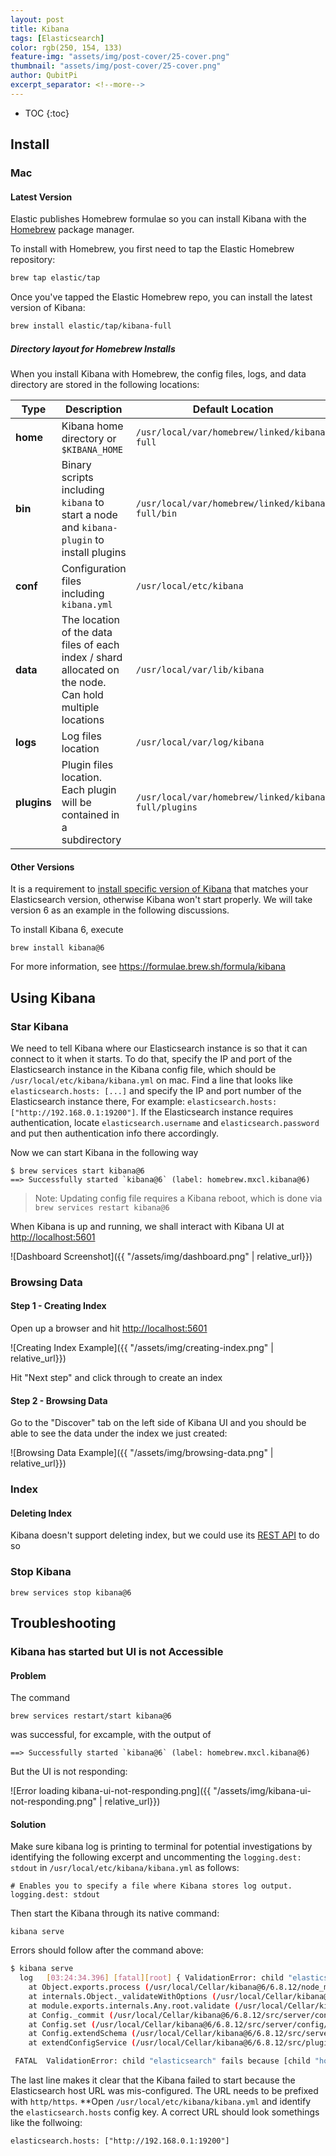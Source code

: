 ```yaml
---
layout: post
title: Kibana
tags: [Elasticsearch]
color: rgb(250, 154, 133)
feature-img: "assets/img/post-cover/25-cover.png"
thumbnail: "assets/img/post-cover/25-cover.png"
author: QubitPi
excerpt_separator: <!--more-->
---
```


<!--more-->

* TOC
{:toc}

## Install

### Mac

#### Latest Version

Elastic publishes Homebrew formulae so you can install Kibana with the [Homebrew](https://brew.sh/) package manager.

To install with Homebrew, you first need to tap the Elastic Homebrew repository:

```bash
brew tap elastic/tap
```

Once you've tapped the Elastic Homebrew repo, you can install the latest version of Kibana:

```bash
brew install elastic/tap/kibana-full
```

##### Directory layout for Homebrew Installs

When you install Kibana with Homebrew, the config files, logs, and data directory are stored in the following locations:

| Type        | Description                                                                                             | Default Location                                     | Setting     |
|-------------|---------------------------------------------------------------------------------------------------------|------------------------------------------------------|-------------|
| **home**    | Kibana home directory or `$KIBANA_HOME`                                                                 | `/usr/local/var/homebrew/linked/kibana-full`         |             |
| **bin**     | Binary scripts including `kibana` to start a node and `kibana-plugin` to install plugins                | `/usr/local/var/homebrew/linked/kibana-full/bin`     |             |
| **conf**    | Configuration files including `kibana.yml`                                                              | `/usr/local/etc/kibana`                              |             |
| **data**    | The location of the data files of each index / shard allocated on the node. Can hold multiple locations | `/usr/local/var/lib/kibana`                          | `path.data` |
| **logs**    | Log files location                                                                                      | `/usr/local/var/log/kibana`                          | `path.logs` |
| **plugins** | Plugin files location. Each plugin will be contained in a subdirectory                                  | `/usr/local/var/homebrew/linked/kibana-full/plugins` |             |

#### Other Versions

It is a requirement to [install specific version of Kibana](https://formulae.brew.sh/formula/kibana) that matches your
Elasticsearch version, otherwise Kibana won't start properly. We will take version 6 as an example in the following
discussions.

To install Kibana 6, execute

    brew install kibana@6

For more information, see https://formulae.brew.sh/formula/kibana

## Using Kibana

### Star Kibana

We need to tell Kibana where our Elasticsearch instance is so that it can connect to it when it starts. To do that,
specify the IP and port of the Elasticsearch instance in the Kibana config file, which should be
`/usr/local/etc/kibana/kibana.yml` on mac. Find a line that looks like `elasticsearch.hosts: [...]` and specify the
IP and port number of the Elasticsearch instance there, For example:
`elasticsearch.hosts: ["http://192.168.0.1:19200"]`. If the Elasticsearch instance requires authentication, locate
`elasticsearch.username` and `elasticsearch.password` and put then authentication info there accordingly.

Now we can start Kibana in the following way

    $ brew services start kibana@6
    ==> Successfully started `kibana@6` (label: homebrew.mxcl.kibana@6)

> Note: Updating config file requires a Kibana reboot, which is done via `brew services restart kibana@6`

When Kibana is up and running, we shall interact with Kibana UI at [http://localhost:5601](http://localhost:5601)

![Dashboard Screenshot]({{ "/assets/img/dashboard.png" | relative_url}})

### Browsing Data

#### Step 1 - Creating Index

Open up a browser and hit [http://localhost:5601](http://localhost:5601)

![Creating Index Example]({{ "/assets/img/creating-index.png" | relative_url}})

Hit "Next step" and click through to create an index

#### Step 2 - Browsing Data

Go to the "Discover" tab on the left side of Kibana UI and you should be able to see the data under the index we just
created:

![Browsing Data Example]({{ "/assets/img/browsing-data.png" | relative_url}})

### Index

#### Deleting Index

Kibana doesn't support deleting index, but we could use its
[REST API](https://www.elastic.co/guide/en/elasticsearch/reference/current/indices-delete-index.html) to do so

### Stop Kibana

`brew services stop kibana@6`

## Troubleshooting

### Kibana has started but UI is not Accessible

#### Problem

The command 

    brew services restart/start kibana@6
    
was successful, for excample, with the output of

    ==> Successfully started `kibana@6` (label: homebrew.mxcl.kibana@6)
    
But the UI is not responding: 

![Error loading kibana-ui-not-responding.png]({{ "/assets/img/kibana-ui-not-responding.png" | relative_url}})

#### Solution

Make sure kibana log is printing to terminal for potential investigations by identifying the following excerpt and
uncommenting the `logging.dest: stdout` in `/usr/local/etc/kibana/kibana.yml` as follows:

    # Enables you to specify a file where Kibana stores log output.
    logging.dest: stdout
    
Then start the Kibana through its native command:

    kibana serve
    
Errors should follow after the command above:

```bash
$ kibana serve
  log   [03:24:34.396] [fatal][root] { ValidationError: child "elasticsearch" fails because [child "hosts" fails because ["hosts" at position 0 fails because ["0" must be a valid uri with a scheme matching the http|https pattern]]]
    at Object.exports.process (/usr/local/Cellar/kibana@6/6.8.12/node_modules/joi/lib/errors.js:196:19)
    at internals.Object._validateWithOptions (/usr/local/Cellar/kibana@6/6.8.12/node_modules/joi/lib/types/any/index.js:675:31)
    at module.exports.internals.Any.root.validate (/usr/local/Cellar/kibana@6/6.8.12/node_modules/joi/lib/index.js:146:23)
    at Config._commit (/usr/local/Cellar/kibana@6/6.8.12/src/server/config/config.js:143:35)
    at Config.set (/usr/local/Cellar/kibana@6/6.8.12/src/server/config/config.js:111:10)
    at Config.extendSchema (/usr/local/Cellar/kibana@6/6.8.12/src/server/config/config.js:84:10)
    at extendConfigService (/usr/local/Cellar/kibana@6/6.8.12/src/plugin_discovery/plugin_config/extend_config_service.js:45:10) name: 'ValidationError' }

 FATAL  ValidationError: child "elasticsearch" fails because [child "hosts" fails because ["hosts" at position 0 fails because ["0" must be a valid uri with a scheme matching the http|https pattern]]]
```

The last line makes it clear that the Kibana failed to start because the Elasticsearch host URL was mis-configured. The
URL needs to be prefixed with `http/https`. **Open `/usr/local/etc/kibana/kibana.yml` and identify the
`elasticsearch.hosts` config key. A correct URL should look somethings like the follwoing:

    elasticsearch.hosts: ["http://192.168.0.1:19200"]
